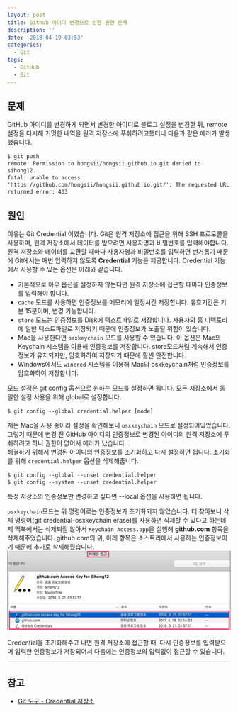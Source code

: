 ```yaml
---
layout: post
title: Github 아이디 변경으로 인한 권한 문제
description: ''
date: '2018-04-19 03:53'
categories:
  - Git
tags:
  - GitHub
  - Git
---
```


## 문제
GitHub 아이디를 변경하게 되면서 변경한 아이디로 블로그 설정을 변경한 뒤, remote 설정을 다시해 커밋한 내역을 원격 저장소에 푸쉬하려고했더니 다음과 같은 에러가 발생했습니다.

``` github
$ git push
remote: Permission to hongsii/hongsii.github.io.git denied to sihong12.
fatal: unable to access 'https://github.com/hongsii/hongsii.github.io.git/': The requested URL returned error: 403
```

## 원인
이유는 Git Credential 이였습니다. Git은 원격 저장소에 접근을 위해 SSH 프로토콜을 사용하며, 원격 저장소에서 데이터를 받으려면 사용자명과 비밀번호를 입력해야합니다. 원격 저장소와 데이터를 교환할 때마다 사용자명과 비밀번호를 입력하면 번거롭기 때문에 Git에서는 매번 입력하지 않도록 **Credential** 기능을 제공합니다. Credential 기능에서 사용할 수 있는 옵션은 아래와 같습니다.

* 기본적으로 아무 옵션을 설정하지 않는다면 원격 저장소에 접근할 때마다 인증정보를 입력해야 합니다.
* `cache` 모드를 사용하면 인증정보를 메모리에 일정시간 저장합니다. 유효기간은 기본 15분이며, 변경 가능합니다.
* `store` 모드는 인증정보를 Disk에 텍스트파일로 저장합니다. 사용자의 홈 디렉토리에 일반 텍스트파일로 저장되기 때문에 인증정보가 노출될 위험이 있습니다.
* Mac을 사용한다면 `osxkeychain` 모드를 사용할 수 있습니다. 이 옵션은 Mac의 Keychain 시스템을 이용해 인증정보를 저장합니다. store모드처럼 계속해서 인증정보가 유지되지만, 암호화하여 저장되기 때문에 훨씬 안전합니다.
* Windows에서도 `wincred` 시스템을 이용해 Mac의 osxkeychain처럼 인증정보를 암호화하여 저장합니다.

모드 설정은 git config 옵션으로 원하는 모드를 설정하면 됩니다. 모든 저장소에서 동일한 설정 사용을 위해 global로 설정합니다.

``` github
$ git config --global credential.helper [mode]
```

저는 Mac을 사용 중이라 설정을 확인해보니 `osxkeychain` 모드로 설정되어있었습니다. 그렇기 때문에 변경 전 GitHub 아이디의 인증정보로 변경된 아이디의 원격 저장소에 푸쉬하려고 하니 권한이 없어서 에러가 났습니다...<br/>
해결하기 위해서 변경된 아이디의 인증정보를 초기화하고 다시 설정하면 됩니다. 초기화를 위해 `credential.helper` 옵션을 삭제해줍니다.
``` github
$ git config --global --unset credential.helper
$ git config --system --unset credential.helper
```
특정 저장소의 인증정보만 변경하고 싶다면 --local 옵션을 사용하면 됩니다. <br/>


`osxkeychain`모드는 위 명령어로는 인증정보가 초기화되지 않았습니다. 더 찾아보니 삭제 명령어(git credential-osxkeychain erase)를 사용하면 삭제할 수 있다고 하는데 제 맥북에서는 삭제되질 않아서 `Keychain Access.app`을 실행해 **github.com** 항목을 삭제해주었습니다. github.com의 위, 아래 항목은 소스트리에서 사용하는 인증정보이기 때문에 추가로 삭제해줬습니다.
![키체인 제거](/images/키체인-제거.png)

Credential을 초기화해주고 나면 원격 저장소에 접근할 때, 다시 인증정보를 입력받으며 입력한 인증정보가 저장되어서 다음에는 인증정보의 입력없이 접근할 수 있습니다.

---------------

## 참고

* [Git 도구 - Credential 저장소](https://git-scm.com/book/ko/v2/Git-%EB%8F%84%EA%B5%AC-Credential-%EC%A0%80%EC%9E%A5%EC%86%8C)
